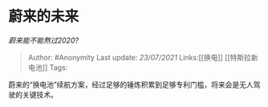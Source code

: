 # 蔚来的未来
*蔚来能不能熬过2020?*

> Author: #Anonymity
> Last update: *23/07/2021*
> Links:[[换电]] [[特斯拉新电池]]
> Tags:

蔚来的“换电池”续航方案，经过足够的锤炼积累到足够专利门槛，将来会是无人驾驶的关键技术。

